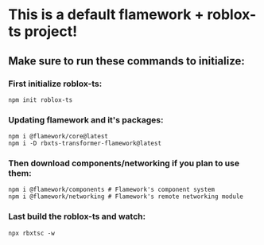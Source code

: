 # This is a default flamework + roblox-ts project!
## Make sure to run these commands to initialize:
### First initialize roblox-ts:
```
npm init roblox-ts
```
### Updating flamework and it's packages:
```
npm i @flamework/core@latest
npm i -D rbxts-transformer-flamework@latest
```
### Then download components/networking if you plan to use them:
```
npm i @flamework/components # Flamework's component system
npm i @flamework/networking # Flamework's remote networking module
```
### Last build the roblox-ts and watch:
```
npx rbxtsc -w
```
